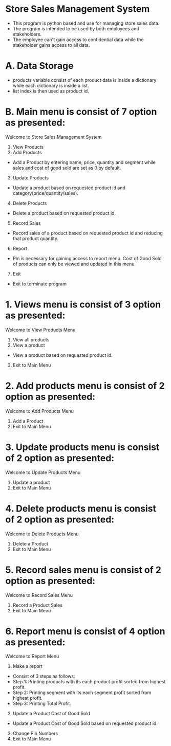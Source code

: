 # Store Sales Management System
-	This program is python based and use for managing store sales data.
-	The program is intended to be used by both employees and stakeholders.
-	The employee can't gain access to confidential data while the stakeholder gains access to all data.

# A.	Data Storage
-	products variable consist of each product data is inside a dictionary while each dictionary is inside a list.
-	list index is then used as product id.

# B.	Main menu is consist of 7 option as presented:
Welcome to Store Sales Management System
1.	View Products         
2.	Add Products
-	Add a Product by entering name, price, quantity and segment while sales and cost of good sold are set as 0 by default.
3.	Update Products
-	Update a product based on requested product id and category(price/quantity/sales).
4.	Delete Products
-	Delete a product based on requested product id.
5.	Record Sales
-	Record sales of a product based on requested product id and reducing that product quantity.
6.	Report
-	Pin is necessary for gaining access to report menu. Cost of Good Sold of products can only be viewed and updated in this menu.
7.	Exit
-	Exit to terminate program 

# 1.	Views menu is consist of 3 option as presented:
Welcome to View Products Menu
1.	View all products
2.	View a product
-	View a product based on requested product id.
3.	Exit to Main Menu

# 2.	Add products menu is consist of 2 option as presented:
Welcome to Add Products Menu
1.	Add a Product
2.	Exit to Main Menu

# 3.	Update products menu is consist of 2 option as presented:
Welcome to Update Products Menu
1.	Update a product
2.	Exit to Main Menu

# 4.	Delete products menu is consist of 2 option as presented:
Welcome to Delete Products Menu
1.	Delete a Product
2.	Exit to Main Menu

# 5.	Record sales menu is consist of 2 option as presented:
Welcome to Record Sales Menu
1.	Record a Product Sales
2.	Exit to Main Menu

# 6.	Report menu is consist of 4 option as presented:
Welcome to Report Menu
1.	Make a report
-	Consist of 3 steps as follows:
-	Step 1: Printing products with its each product profit sorted from highest profit.
-	Step 2: Printing segment with its each segment profit sorted from highest profit.
-	Step 3: Printing Total Profit.   
2.	Update a Product Cost of Good Sold
-	Update a Product Cost of Good Sold based on requested product id.
3.	Change Pin Numbers
4.	Exit to Main Menu
